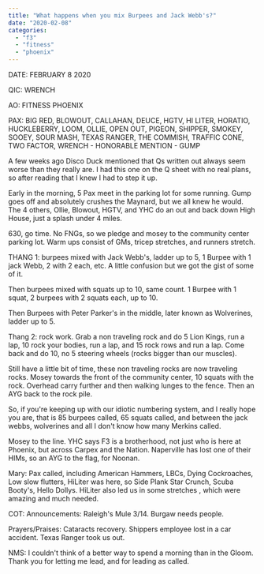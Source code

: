 ```yaml
---
title: "What happens when you mix Burpees and Jack Webb's?"
date: "2020-02-08"
categories: 
  - "f3"
  - "fitness"
  - "phoenix"
---
```


DATE: FEBRUARY 8 2020

QIC: WRENCH

AO: FITNESS PHOENIX

PAX: BIG RED, BLOWOUT, CALLAHAN, DEUCE, HGTV, HI LITER, HORATIO, HUCKLEBERRY, LOOM, OLLIE, OPEN OUT, PIGEON, SHIPPER, SMOKEY, SOOEY, SOUR MASH, TEXAS RANGER, THE COMMISH, TRAFFIC CONE, TWO FACTOR, WRENCH - HONORABLE MENTION - GUMP

A few weeks ago Disco Duck mentioned that Qs written out always seem worse than they really are. I had this one on the Q sheet with no real plans, so after reading that I knew I had to step it up.

Early in the morning, 5 Pax meet in the parking lot for some running. Gump goes off and absolutely crushes the Maynard, but we all knew he would. The 4 others, Ollie, Blowout, HGTV, and YHC do an out and back down High House, just a splash under 4 miles.

630, go time. No FNGs, so we pledge and mosey to the community center parking lot. Warm ups consist of GMs, tricep stretches, and runners stretch.

THANG 1: burpees mixed with Jack Webb's, ladder up to 5, 1 Burpee with 1 jack Webb, 2 with 2 each, etc. A little confusion but we got the gist of some of it.

Then burpees mixed with squats up to 10, same count. 1 Burpee with 1 squat, 2 burpees with 2 squats each, up to 10.

Then Burpees with Peter Parker's in the middle, later known as Wolverines, ladder up to 5.

Thang 2: rock work. Grab a non traveling rock and do 5 Lion Kings, run a lap, 10 rock your bodies, run a lap, and 15 rock rows and run a lap. Come back and do 10, no 5 steering wheels (rocks bigger than our muscles).

Still have a little bit of time, these non traveling rocks are now traveling rocks. Mosey towards the front of the community center, 10 squats with the rock. Overhead carry further and then walking lunges to the fence. Then an AYG back to the rock pile.

So, if you're keeping up with our idiotic numbering system, and I really hope you are, that is 85 burpees called, 65 squats called, and between the jack webbs, wolverines and all I don't know how many Merkins called.

Mosey to the line. YHC says F3 is a brotherhood, not just who is here at Phoenix, but across Carpex and the Nation. Naperville has lost one of their HIMs, so an AYG to the flag, for Noonan.

Mary: Pax called, including American Hammers, LBCs, Dying Cockroaches, Low slow flutters, HiLiter was here, so Side Plank Star Crunch, Scuba Booty's, Hello Dollys. HiLiter also led us in some stretches , which were amazing and much needed.

COT: Announcements: Raleigh's Mule 3/14. Burgaw needs people.

Prayers/Praises: Cataracts recovery. Shippers employee lost in a car accident. Texas Ranger took us out.

NMS: I couldn't think of a better way to spend a morning than in the Gloom. Thank you for letting me lead, and for leading as called.

